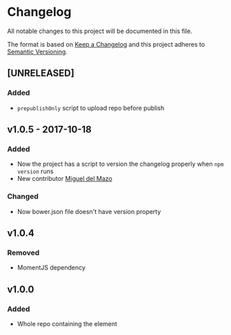 # Changelog
All notable changes to this project will be documented in this file.

The format is based on [Keep a Changelog](http://keepachangelog.com/en/1.0.0/)
and this project adheres to [Semantic Versioning](http://semver.org/spec/v2.0.0.html).

<!--
## [UNRELEASED]
### Added
### Changed
### Deprecated
### Removed
### Fixed
### Security
-->



## [UNRELEASED]
### Added
- `prepublishOnly` script to upload repo before publish




## v1.0.5 - 2017-10-18
### Added
- Now the project has a script to version the changelog properly when `npm version` runs
- New contributor [Miguel del Mazo](https://github.com/migueldelmazo)
### Changed
- Now bower.json file doesn't have version property




## v1.0.4
### Removed
- MomentJS dependency




## v1.0.0

### Added

- Whole repo containing the element
